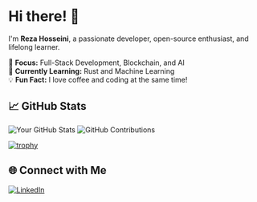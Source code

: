 # Hi there! 👋
I'm **Reza Hosseini**, a passionate developer, open-source enthusiast, and lifelong learner.

🎯 **Focus:** Full-Stack Development, Blockchain, and AI  
🌱 **Currently Learning:** Rust and Machine Learning  
💡 **Fun Fact:** I love coffee and coding at the same time!

## 📈 GitHub Stats
![Your GitHub Stats](https://github-readme-stats.vercel.app/api?username=rezaHssini&show_icons=true&theme=radical)
![GitHub Contributions](https://github-readme-streak-stats.herokuapp.com/?user=rezaHssini&theme=radical)

[![trophy](https://github-profile-trophy.vercel.app/?username=rezaHssini)](https://github.com/ryo-ma/github-profile-trophy)


## 🌐 Connect with Me
[![LinkedIn](https://img.shields.io/badge/-LinkedIn-blue?style=flat&logo=LinkedIn&logoColor=white)](https://www.linkedin.com/in/reza-hosseini-915745178/)
